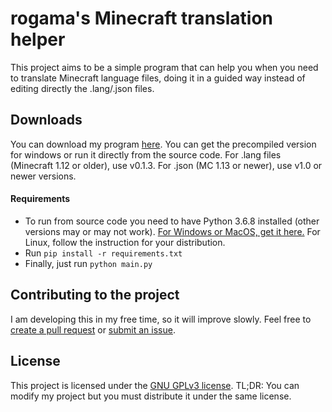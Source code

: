 # rogama's Minecraft translation helper

This project aims to be a simple program that can help you when you need to translate Minecraft language files, doing it in a guided way instead of editing directly the .lang/.json files.

## Downloads

You can download my program [here](https://github.com/rogama25/minecraft-translation-helper/releases/latest). You can get the precompiled version for windows or run it directly from the source code. For .lang files (Minecraft 1.12 or older), use v0.1.3. For .json (MC 1.13 or newer), use v1.0 or newer versions.

#### Requirements
* To run from source code you need to have Python 3.6.8 installed (other versions may or may not work). [For Windows or MacOS, get it here.](https://www.python.org/downloads/release/python-368/) For Linux, follow the instruction for your distribution.
* Run `pip install -r requirements.txt`
* Finally, just run `python main.py`

## Contributing to the project

I am developing this in my free time, so it will improve slowly. Feel free to [create a pull request](https://github.com/rogama25/minecraft-translation-helper/compare) or [submit an issue](https://github.com/rogama25/minecraft-translation-helper/issues/new).

## License

This project is licensed under the [GNU GPLv3 license](https://www.gnu.org/licenses/gpl-3.0.en.html). TL;DR: You can modify my project but you must distribute it under the same license.
